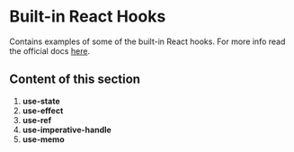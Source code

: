# Built-in React Hooks

Contains examples of some of the built-in React hooks. For more info read the official docs [here](https://react.dev/reference/react/hooks).

## Content of this section

1. **use-state**
2. **use-effect**
3. **use-ref**
4. **use-imperative-handle**
5. **use-memo**

